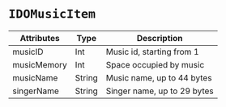 # `IDOMusicItem`

| Attributes | Type | Description |
| ----------- | ------- | ------------ |
| musicID | Int | Music id, starting from 1 | 
 | musicMemory | Int | Space occupied by music | 
 | musicName | String | Music name, up to 44 bytes | 
 | singerName | String | Singer name, up to 29 bytes |
